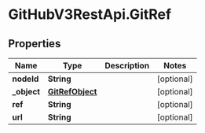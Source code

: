 # GitHubV3RestApi.GitRef

## Properties

Name | Type | Description | Notes
------------ | ------------- | ------------- | -------------
**nodeId** | **String** |  | [optional] 
**_object** | [**GitRefObject**](GitRefObject.md) |  | [optional] 
**ref** | **String** |  | [optional] 
**url** | **String** |  | [optional] 


